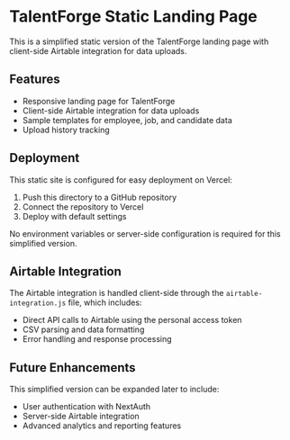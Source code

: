 # TalentForge Static Landing Page

This is a simplified static version of the TalentForge landing page with client-side Airtable integration for data uploads.

## Features

- Responsive landing page for TalentForge
- Client-side Airtable integration for data uploads
- Sample templates for employee, job, and candidate data
- Upload history tracking

## Deployment

This static site is configured for easy deployment on Vercel:

1. Push this directory to a GitHub repository
2. Connect the repository to Vercel
3. Deploy with default settings

No environment variables or server-side configuration is required for this simplified version.

## Airtable Integration

The Airtable integration is handled client-side through the `airtable-integration.js` file, which includes:

- Direct API calls to Airtable using the personal access token
- CSV parsing and data formatting
- Error handling and response processing

## Future Enhancements

This simplified version can be expanded later to include:

- User authentication with NextAuth
- Server-side Airtable integration
- Advanced analytics and reporting features
